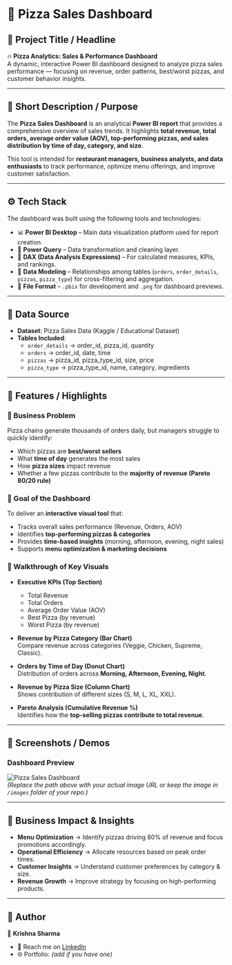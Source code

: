 # 🍕 Pizza Sales Dashboard  

## 📌 Project Title / Headline  
🔥 **Pizza Analytics: Sales & Performance Dashboard**  
A dynamic, interactive Power BI dashboard designed to analyze pizza sales performance — focusing on revenue, order patterns, best/worst pizzas, and customer behavior insights.  

---

## 📝 Short Description / Purpose  
The **Pizza Sales Dashboard** is an analytical **Power BI report** that provides a comprehensive overview of sales trends. It highlights **total revenue, total orders, average order value (AOV), top-performing pizzas, and sales distribution by time of day, category, and size**.  

This tool is intended for **restaurant managers, business analysts, and data enthusiasts** to track performance, optimize menu offerings, and improve customer satisfaction.  

---

## ⚙️ Tech Stack  
The dashboard was built using the following tools and technologies:  

- 📊 **Power BI Desktop** – Main data visualization platform used for report creation.  
- 📂 **Power Query** – Data transformation and cleaning layer.  
- 🧠 **DAX (Data Analysis Expressions)** – For calculated measures, KPIs, and rankings.  
- 📝 **Data Modeling** – Relationships among tables (`orders`, `order_details`, `pizzas`, `pizza_type`) for cross-filtering and aggregation.  
- 📁 **File Format** – `.pbix` for development and `.png` for dashboard previews.  

---

## 📂 Data Source  
- **Dataset**: Pizza Sales Data (Kaggle / Educational Dataset)  
- **Tables Included**:  
  - `order_details` → order_id, pizza_id, quantity  
  - `orders` → order_id, date, time  
  - `pizzas` → pizza_id, pizza_type_id, size, price  
  - `pizza_type` → pizza_type_id, name, category, ingredients  

---

## 🌟 Features / Highlights  

### 🔹 Business Problem  
Pizza chains generate thousands of orders daily, but managers struggle to quickly identify:  
- Which pizzas are **best/worst sellers**  
- What **time of day** generates the most sales  
- How **pizza sizes** impact revenue  
- Whether a few pizzas contribute to the **majority of revenue (Pareto 80/20 rule)**  

### 🔹 Goal of the Dashboard  
To deliver an **interactive visual tool** that:  
- Tracks overall sales performance (Revenue, Orders, AOV)  
- Identifies **top-performing pizzas & categories**  
- Provides **time-based insights** (morning, afternoon, evening, night sales)  
- Supports **menu optimization & marketing decisions**  

### 🔹 Walkthrough of Key Visuals  
- **Executive KPIs (Top Section)**  
  - Total Revenue  
  - Total Orders  
  - Average Order Value (AOV)  
  - Best Pizza (by revenue)  
  - Worst Pizza (by revenue)  

- **Revenue by Pizza Category (Bar Chart)**  
  Compare revenue across categories (Veggie, Chicken, Supreme, Classic).  

- **Orders by Time of Day (Donut Chart)**  
  Distribution of orders across **Morning, Afternoon, Evening, Night**.  

- **Revenue by Pizza Size (Column Chart)**  
  Shows contribution of different sizes (S, M, L, XL, XXL).  

- **Pareto Analysis (Cumulative Revenue %)**  
  Identifies how the **top-selling pizzas contribute to total revenue**.  

---

## 📸 Screenshots / Demos  

### Dashboard Preview  
![Pizza Sales Dashboard](images/pizza_dashboard.png)  
*(Replace the path above with your actual image URL or keep the image in `/images` folder of your repo.)*  

---

## 🚀 Business Impact & Insights  
- **Menu Optimization** → Identify pizzas driving 80% of revenue and focus promotions accordingly.  
- **Operational Efficiency** → Allocate resources based on peak order times.  
- **Customer Insights** → Understand customer preferences by category & size.  
- **Revenue Growth** → Improve strategy by focusing on high-performing products.  

---

## 🙌 Author  
👤 **Krishna Sharma**  
- 📧 Reach me on [LinkedIn](https://linkedin.com/in/your-profile)  
- 🌐 Portfolio: *(add if you have one)*  
